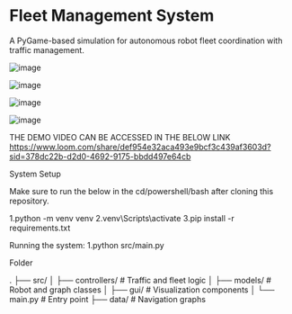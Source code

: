 # Fleet Management System

A PyGame-based simulation for autonomous robot fleet coordination with traffic management.

![image](https://github.com/user-attachments/assets/d844cee5-3901-4dbd-9e33-edc097b32364)

![image](https://github.com/user-attachments/assets/bdb6e973-17cb-42d0-8bbe-0d965e31999b)

![image](https://github.com/user-attachments/assets/5b7c8f4e-76e5-4c40-91e6-d707e0c8821f)

![image](https://github.com/user-attachments/assets/063899aa-5ba6-4d69-a57d-2c94c85ff43f)


THE DEMO VIDEO CAN BE ACCESSED IN THE BELOW LINK
https://www.loom.com/share/def954e32aca493e9bcf3c439af3603d?sid=378dc22b-d2d0-4692-9175-bbdd497e64cb


System Setup 

Make sure to run the below in the cd/powershell/bash after cloning this repository.

1.python -m venv venv
2.venv\Scripts\activate
3.pip install -r requirements.txt

Running the system:
1.python src/main.py

Folder

.
├── src/
│   ├── controllers/      # Traffic and fleet logic
│   ├── models/           # Robot and graph classes
│   ├── gui/              # Visualization components
│   └── main.py           # Entry point
├── data/                 # Navigation graphs
